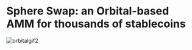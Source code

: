# Sphere Swap: an Orbital-based AMM for thousands of stablecoins 

![orbitalgif2](https://raw.githubusercontent.com/leeederek/sphere-swap/main/media/orbital-gif-2.gif)
